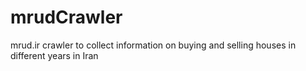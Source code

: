 # mrudCrawler
mrud.ir crawler to collect information on buying and selling houses in different years in Iran
